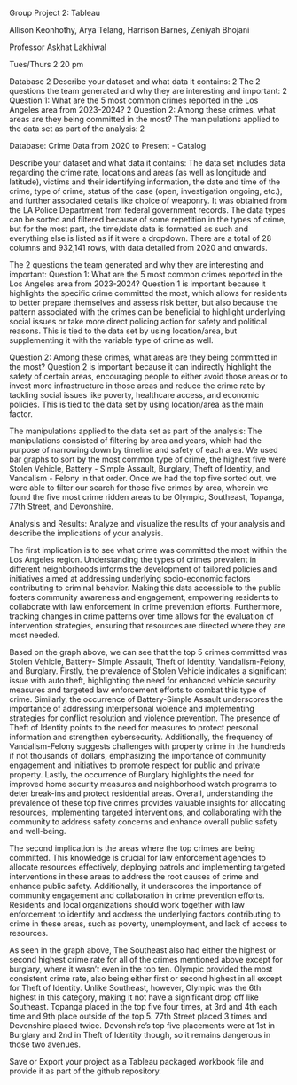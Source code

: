 Group Project 2: Tableau

Allison Keonhothy, Arya Telang, Harrison Barnes, Zeniyah Bhojani

Professor Askhat Lakhiwal

Tues/Thurs 2:20 pm





Database	2
Describe your dataset and what data it contains:	2
The 2 questions the team generated and why they are interesting and important:	2
Question 1: What are the 5 most common crimes reported in the Los Angeles area from 2023-2024?	2
Question 2: Among these crimes, what areas are they being committed in the most?
The manipulations applied to the data set as part of the analysis:	2

Database:
Crime Data from 2020 to Present - Catalog

Describe your dataset and what data it contains:
The data set includes data regarding the crime rate, locations and areas (as well as longitude and latitude), victims and their identifying information, the date and time of the crime, type of crime, status of the case (open, investigation ongoing, etc.), and further associated details like choice of weaponry. It was obtained from the LA Police Department from federal government records. The data types can be sorted and filtered because of some repetition in the types of crime, but for the most part, the time/date data is formatted as such and everything else is listed as if it were a dropdown. There are a total of 28 columns and 932,141 rows, with data detailed from 2020 and onwards.

The 2 questions the team generated and why they are interesting and important:
Question 1: What are the 5 most common crimes reported in the Los Angeles area from 2023-2024?
Question 1 is important because it highlights the specific crime committed the most, which allows for residents to better prepare themselves and assess risk better, but also because the pattern associated with the crimes can be beneficial to highlight underlying social issues or take more direct policing action for safety and political reasons. This is tied to the data set by using location/area, but supplementing it with the variable type of crime as well.

Question 2: Among these crimes, what areas are they being committed in the most?
Question 2 is important because it can indirectly highlight the safety of certain areas, encouraging people to either avoid those areas or to invest more infrastructure in those areas and reduce the crime rate by tackling social issues like poverty, healthcare access, and economic policies. This is tied to the data set by using location/area as the main factor.

The manipulations applied to the data set as part of the analysis:
The manipulations consisted of filtering by area and years, which had the purpose of narrowing down by timeline and safety of each area. We used bar graphs to sort by the most common type of crime, the highest five were Stolen Vehicle, Battery - Simple Assault, Burglary, Theft of Identity, and Vandalism - Felony in that order. Once we had the top five sorted out, we were able to filter our search for those five crimes by area, wherein we found the five most crime ridden areas to be Olympic, Southeast, Topanga, 77th Street, and Devonshire. 

Analysis and Results: Analyze and visualize the results of your analysis and describe the implications of your analysis.

The first implication is to see what crime was committed the most within the Los Angeles region. Understanding the types of crimes prevalent in different neighborhoods informs the development of tailored policies and initiatives aimed at addressing underlying socio-economic factors contributing to criminal behavior. Making this data accessible to the public fosters community awareness and engagement, empowering residents to collaborate with law enforcement in crime prevention efforts. Furthermore, tracking changes in crime patterns over time allows for the evaluation of intervention strategies, ensuring that resources are directed where they are most needed.

Based on the graph above, we can see that the top 5 crimes committed was Stolen Vehicle, Battery- Simple Assault, Theft of Identity, Vandalism-Felony, and Burglary. Firstly, the prevalence of Stolen Vehicle indicates a significant issue with auto theft, highlighting the need for enhanced vehicle security measures and targeted law enforcement efforts to combat this type of crime. Similarly, the occurrence of Battery-Simple Assault underscores the importance of addressing interpersonal violence and implementing strategies for conflict resolution and violence prevention. The presence of Theft of Identity points to the need for measures to protect personal information and strengthen cybersecurity. Additionally, the frequency of Vandalism-Felony suggests challenges with property crime in the hundreds if not thousands of dollars, emphasizing the importance of community engagement and initiatives to promote respect for public and private property. Lastly, the occurrence of Burglary highlights the need for improved home security measures and neighborhood watch programs to deter break-ins and protect residential areas. Overall, understanding the prevalence of these top five crimes provides valuable insights for allocating resources, implementing targeted interventions, and collaborating with the community to address safety concerns and enhance overall public safety and well-being.

The second implication is the areas where the top crimes are being committed. This knowledge is crucial for law enforcement agencies to allocate resources effectively, deploying patrols and implementing targeted interventions in these areas to address the root causes of crime and enhance public safety. Additionally, it underscores the importance of community engagement and collaboration in crime prevention efforts. Residents and local organizations should work together with law enforcement to identify and address the underlying factors contributing to crime in these areas, such as poverty, unemployment, and lack of access to resources.


As seen in the graph above, The Southeast also had either the highest or second highest crime rate for all of the crimes mentioned above except for burglary, where it wasn’t even in the top ten. Olympic provided the most consistent crime rate, also being either first or second highest in all except for Theft of Identity. Unlike Southeast, however, Olympic was the 6th highest in this category, making it not have a significant drop off like Southeast. Topanga placed in the top five four times, at 3rd and 4th each time and 9th place outside of the top 5. 77th Street placed 3 times and Devonshire placed twice. Devonshire’s top five placements were at 1st in Burglary and 2nd in Theft of Identity though, so it remains dangerous in those two avenues. 


Save or Export your project as a Tableau packaged workbook file and provide it as part of the github repository.
